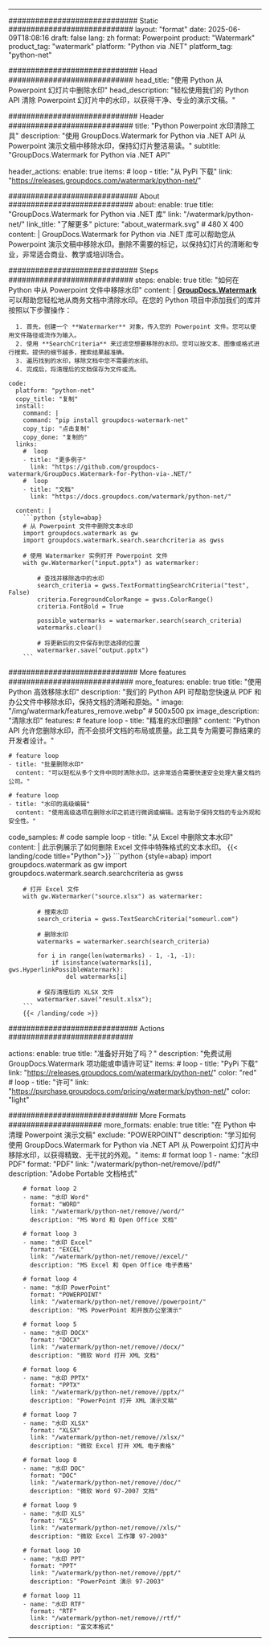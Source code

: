
---
############################# Static ############################
layout: "format"
date:  2025-06-09T18:08:16
draft: false
lang: zh
format: Powerpoint
product: "Watermark"
product_tag: "watermark"
platform: "Python via .NET"
platform_tag: "python-net"

############################# Head ############################
head_title: "使用 Python 从 Powerpoint 幻灯片中删除水印"
head_description: "轻松使用我们的 Python API 清除 Powerpoint 幻灯片中的水印，以获得干净、专业的演示文稿。"

############################# Header ############################
title: "Python Powerpoint 水印清除工具" 
description: "使用 GroupDocs.Watermark for Python via .NET API 从 Powerpoint 演示文稿中移除水印，保持幻灯片整洁易读。"
subtitle: "GroupDocs.Watermark for Python via .NET API" 

header_actions:
  enable: true
  items:
    #  loop
    - title: "从 PyPi 下载"
      link: "https://releases.groupdocs.com/watermark/python-net/"
      
############################# About ############################
about:
    enable: true
    title: "GroupDocs.Watermark for Python via .NET 库"
    link: "/watermark/python-net/"
    link_title: "了解更多"
    picture: "about_watermark.svg" # 480 X 400
    content: |
       GroupDocs.Watermark for Python via .NET 库可以帮助您从 Powerpoint 演示文稿中移除水印。删除不需要的标记，以保持幻灯片的清晰和专业，非常适合商业、教学或培训场合。

############################# Steps ############################
steps:
    enable: true
    title: "如何在 Python 中从 Powerpoint 文件中移除水印"
    content: |
      **[GroupDocs.Watermark](https://products.groupdocs.com/watermark/python-net/)** 可以帮助您轻松地从商务文档中清除水印。在您的 Python 项目中添加我们的库并按照以下步骤操作：
      
      1. 首先，创建一个 **Watermarker** 对象，传入您的 Powerpoint 文件。您可以使用文件路径或流作为输入。
      2. 使用 **SearchCriteria** 来过滤您想要移除的水印。您可以按文本、图像或格式进行搜索。提供的细节越多，搜索结果越准确。
      3. 遍历找到的水印，移除文档中您不需要的水印。
      4. 完成后，将清理后的文档保存为文件或流。
   
    code:
      platform: "python-net"
      copy_title: "复制"
      install:
        command: |
        command: "pip install groupdocs-watermark-net"
        copy_tip: "点击复制"
        copy_done: "复制的"
      links:
        #  loop
        - title: "更多例子"
          link: "https://github.com/groupdocs-watermark/GroupDocs.Watermark-for-Python-via-.NET/"
        #  loop
        - title: "文档"
          link: "https://docs.groupdocs.com/watermark/python-net/"
          
      content: |
        ```python {style=abap}
        # 从 Powerpoint 文件中删除文本水印
        import groupdocs.watermark as gw
        import groupdocs.watermark.search.searchcriteria as gwss

        # 使用 Watermarker 实例打开 Powerpoint 文件
        with gw.Watermarker("input.pptx") as watermarker:

            # 查找并移除选中的水印
            search_criteria = gwss.TextFormattingSearchCriteria("test", False)
            criteria.ForegroundColorRange = gwss.ColorRange()
            criteria.FontBold = True

            possible_watermarks = watermarker.search(search_criteria)
            watermarks.clear()

            # 将更新后的文件保存到您选择的位置
            watermarker.save("output.pptx")
        ```            

############################# More features ############################
more_features:
  enable: true
  title: "使用 Python 高效移除水印"
  description: "我们的 Python API 可帮助您快速从 PDF 和办公文件中移除水印，保持文档的清晰和原始。"
  image: "/img/watermark/features_remove.webp" # 500x500 px
  image_description: "清除水印"
  features:
    # feature loop
    - title: "精准的水印删除"
      content: "Python API 允许您删除水印，而不会损坏文档的布局或质量。此工具专为需要可靠结果的开发者设计。"

    # feature loop
    - title: "批量删除水印"
      content: "可以轻松从多个文件中同时清除水印。这非常适合需要快速安全处理大量文档的公司。"

    # feature loop
    - title: "水印的高级编辑"
      content: "使用高级选项在删除水印之前进行微调或编辑。这有助于保持文档的专业外观和安全性。"
      
  code_samples:
    # code sample loop
    - title: "从 Excel 中删除文本水印"
      content: |
        此示例展示了如何删除 Excel 文件中特殊格式的文本水印。
        {{< landing/code title="Python">}}
        ```python {style=abap}
        import groupdocs.watermark as gw
        import groupdocs.watermark.search.searchcriteria as gwss

        # 打开 Excel 文件
        with gw.Watermarker("source.xlsx") as watermarker:

            # 搜索水印
            search_criteria = gwss.TextSearchCriteria("someurl.com")

            # 删除水印
            watermarks = watermarker.search(search_criteria)

            for i in range(len(watermarks) - 1, -1, -1):
                if isinstance(watermarks[i], gws.HyperlinkPossibleWatermark):
                    del watermarks[i]

            # 保存清理后的 XLSX 文件
            watermarker.save("result.xlsx");
        ```
        {{< /landing/code >}}


############################# Actions ############################

actions:
  enable: true
  title: "准备好开始了吗？"
  description: "免费试用 GroupDocs.Watermark 项功能或申请许可证"
  items:
    #  loop
    - title: "PyPi 下载"
      link: "https://releases.groupdocs.com/watermark/python-net/"
      color: "red"
        #  loop
    - title: "许可"
      link: "https://purchase.groupdocs.com/pricing/watermark/python-net/"
      color: "light"


############################# More Formats #####################
more_formats:
    enable: true
    title: "在 Python 中清理 Powerpoint 演示文稿"
    exclude: "POWERPOINT"
    description: "学习如何使用 GroupDocs.Watermark for Python via .NET API 从 Powerpoint 幻灯片中移除水印，以获得精致、无干扰的外观。"
    items: 
        # format loop 1
        - name: "水印 PDF"
          format: "PDF"
          link: "/watermark/python-net/remove//pdf/"
          description: "Adobe Portable 文档格式"

        # format loop 2
        - name: "水印 Word"
          format: "WORD"
          link: "/watermark/python-net/remove//word/"
          description: "MS Word 和 Open Office 文档"
          
        # format loop 3
        - name: "水印 Excel"
          format: "EXCEL"
          link: "/watermark/python-net/remove//excel/"
          description: "MS Excel 和 Open Office 电子表格"

        # format loop 4
        - name: "水印 PowerPoint"
          format: "POWERPOINT"
          link: "/watermark/python-net/remove//powerpoint/"
          description: "MS PowerPoint 和开放办公室演示"

        # format loop 5
        - name: "水印 DOCX"
          format: "DOCX"
          link: "/watermark/python-net/remove//docx/"
          description: "微软 Word 打开 XML 文档"
          
        # format loop 6
        - name: "水印 PPTX"
          format: "PPTX"
          link: "/watermark/python-net/remove//pptx/"
          description: "PowerPoint 打开 XML 演示文稿"
          
        # format loop 7
        - name: "水印 XLSX"
          format: "XLSX"
          link: "/watermark/python-net/remove//xlsx/"
          description: "微软 Excel 打开 XML 电子表格"

        # format loop 8
        - name: "水印 DOC"
          format: "DOC"
          link: "/watermark/python-net/remove//doc/"
          description: "微软 Word 97-2007 文档"

        # format loop 9
        - name: "水印 XLS"
          format: "XLS"
          link: "/watermark/python-net/remove//xls/"
          description: "微软 Excel 工作簿 97-2003"

        # format loop 10
        - name: "水印 PPT"
          format: "PPT"
          link: "/watermark/python-net/remove//ppt/"
          description: "PowerPoint 演示 97-2003"

        # format loop 11
        - name: "水印 RTF"
          format: "RTF"
          link: "/watermark/python-net/remove//rtf/"
          description: "富文本格式"

---